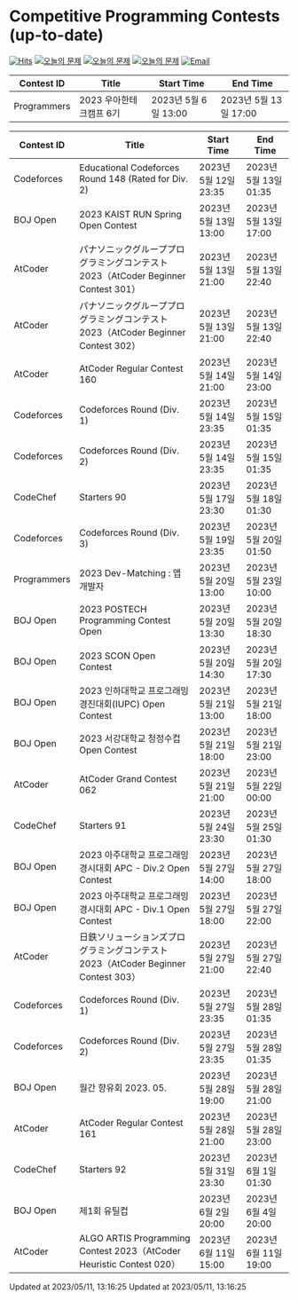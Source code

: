 Competitive Programming Contests (up-to-date)
========
[![Hits](https://hits.seeyoufarm.com/api/count/incr/badge.svg?url=https%3A%2F%2Fgithub.com%2Fika9810%2FCompetitive-Programming-Contests&count_bg=%2379C83D&title_bg=%23555555&icon=&icon_color=%23E7E7E7&title=hits&edge_flat=false)](https://hits.seeyoufarm.com)
[![오늘의 문제](https://img.shields.io/badge/Today's%20ABC-Link-lightpink)](https://github.com/ika9810/Atcoder-Daily-Contests/blob/main/ABC.md) 
[![오늘의 문제](https://img.shields.io/badge/Today's%20ARC-Link-orange)](https://github.com/ika9810/Atcoder-Daily-Contests/blob/main/ARC.md) 
[![오늘의 문제](https://img.shields.io/badge/Today's%20AGC-Link-red)](https://github.com/ika9810/Atcoder-Daily-Contests/blob/main/AGC.md) 
[![Email](https://img.shields.io/badge/Email-ika7204@naver.com-ff69b4)](mailTo:ika7204@naver.com)

 Contest ID | Title | Start Time | End Time |
---|---|---|---|
| Programmers | 2023 우아한테크캠프 6기 | 2023년 5월 6일 13:00 | 2023년 5월 13일 17:00 |

 Contest ID | Title | Start Time | End Time |
---|---|---|---|
| Codeforces | Educational Codeforces Round 148 (Rated for Div. 2) | 2023년 5월 12일 23:35 | 2023년 5월 13일 01:35 |
| BOJ Open | 2023 KAIST RUN Spring Open Contest | 2023년 5월 13일 13:00 | 2023년 5월 13일 17:00 |
| AtCoder | パナソニックグループプログラミングコンテスト2023（AtCoder Beginner Contest 301） | 2023년 5월 13일 21:00 | 2023년 5월 13일 22:40 |
| AtCoder | パナソニックグループプログラミングコンテスト2023（AtCoder Beginner Contest 302） | 2023년 5월 13일 21:00 | 2023년 5월 13일 22:40 |
| AtCoder | AtCoder Regular Contest 160 | 2023년 5월 14일 21:00 | 2023년 5월 14일 23:00 |
| Codeforces | Codeforces Round (Div. 1) | 2023년 5월 14일 23:35 | 2023년 5월 15일 01:35 |
| Codeforces | Codeforces Round (Div. 2) | 2023년 5월 14일 23:35 | 2023년 5월 15일 01:35 |
| CodeChef | Starters 90 | 2023년 5월 17일 23:30 | 2023년 5월 18일 01:30 |
| Codeforces | Codeforces Round (Div. 3) | 2023년 5월 19일 23:35 | 2023년 5월 20일 01:50 |
| Programmers | 2023 Dev-Matching : 앱 개발자 | 2023년 5월 20일 13:00 | 2023년 5월 23일 10:00 |
| BOJ Open | 2023 POSTECH Programming Contest Open | 2023년 5월 20일 13:30 | 2023년 5월 20일 18:30 |
| BOJ Open | 2023 SCON Open Contest | 2023년 5월 20일 14:30 | 2023년 5월 20일 17:30 |
| BOJ Open | 2023 인하대학교 프로그래밍 경진대회(IUPC) Open Contest | 2023년 5월 21일 13:00 | 2023년 5월 21일 18:00 |
| BOJ Open | 2023 서강대학교 청정수컵 Open Contest | 2023년 5월 21일 18:00 | 2023년 5월 21일 23:00 |
| AtCoder | AtCoder Grand Contest 062 | 2023년 5월 21일 21:00 | 2023년 5월 22일 00:00 |
| CodeChef | Starters 91 | 2023년 5월 24일 23:30 | 2023년 5월 25일 01:30 |
| BOJ Open | 2023 아주대학교 프로그래밍 경시대회 APC - Div.2 Open Contest | 2023년 5월 27일 14:00 | 2023년 5월 27일 18:00 |
| BOJ Open | 2023 아주대학교 프로그래밍 경시대회 APC - Div.1 Open Contest | 2023년 5월 27일 18:00 | 2023년 5월 27일 22:00 |
| AtCoder | 日鉄ソリューションズプログラミングコンテスト2023（AtCoder Beginner Contest 303） | 2023년 5월 27일 21:00 | 2023년 5월 27일 22:40 |
| Codeforces | Codeforces Round (Div. 1) | 2023년 5월 27일 23:35 | 2023년 5월 28일 01:35 |
| Codeforces | Codeforces Round (Div. 2) | 2023년 5월 27일 23:35 | 2023년 5월 28일 01:35 |
| BOJ Open | 월간 향유회 2023. 05. | 2023년 5월 28일 19:00 | 2023년 5월 28일 21:00 |
| AtCoder | AtCoder Regular Contest 161 | 2023년 5월 28일 21:00 | 2023년 5월 28일 23:00 |
| CodeChef | Starters 92 | 2023년 5월 31일 23:30 | 2023년 6월 1일 01:30 |
| BOJ Open | 제1회 유틸컵 | 2023년 6월 2일 20:00 | 2023년 6월 4일 20:00 |
| AtCoder | ALGO ARTIS Programming Contest 2023（AtCoder Heuristic Contest 020） | 2023년 6월 11일 15:00 | 2023년 6월 11일 19:00 |

Updated at 2023/05/11, 13:16:25
Updated at 2023/05/11, 13:16:25
